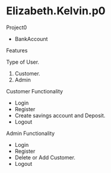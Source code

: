 # Elizabeth.Kelvin.p0
Project0 
 - BankAccount

Features


Type of User. 
1) Customer.
2) Admin


Customer Functionality


* Login
* Register
* Create savings account and Deposit.
* Logout


Admin Functionality
* Login
* Register
* Delete or Add Customer.
* Logout
